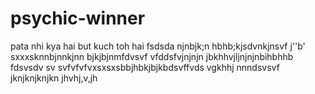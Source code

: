  # psychic-winner
pata nhi kya hai but kuch toh hai
fsdsda
njnbjk;n
 hbhb;kjsdvnkjnsvf
 j''b'
 sxxxsknnbjnnkjnn
 bjkjbjnmfdvsvf
  vfddsfvjnjnjn
 jbkhhvjljnjnjnbihbhhb
 fdsvsdv sv svfvfvfvxsxsxsbbjhbkjbjkbdsvffvds
vgkhhj
nnndsvsvf
jknjknjknjkn
jhvhj,v,jh
